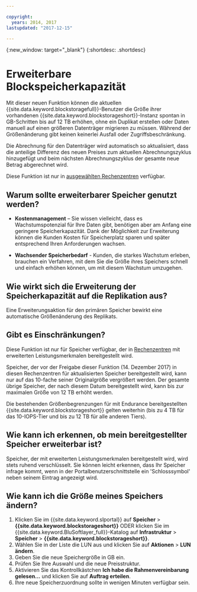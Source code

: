 ```yaml
---

copyright:
  years: 2014, 2017
lastupdated: "2017-12-15"

---
```

{:new_window: target="_blank"}
{:shortdesc: .shortdesc}

# Erweiterbare Blockspeicherkapazität

Mit dieser neuen Funktion können die aktuellen {{site.data.keyword.blockstoragefull}}-Benutzer die Größe ihrer vorhandenen {{site.data.keyword.blockstorageshort}}-Instanz spontan in GB-Schritten bis auf 12 TB erhöhen, ohne ein Duplikat erstellen oder Daten manuell auf einen größeren Datenträger migrieren zu müssen. Während der Größenänderung gibt keinen keinerlei Ausfall oder Zugriffsbeschränkung. 

Die Abrechnung für den Datenträger wird automatisch so aktualisiert, dass die anteilige Differenz des neuen Preises zum aktuellen Abrechnungszyklus hinzugefügt und beim nächsten Abrechnungszyklus der gesamte neue Betrag abgerechnet wird.

Diese Funktion ist nur in [ausgewählten Rechenzentren](new-ibm-block-and-file-storage-location-and-features.html) verfügbar. 

## Warum sollte erweiterbarer Speicher genutzt werden?

- **Kostenmanagement** – Sie wissen vielleicht, dass es Wachstumspotenzial für Ihre Daten gibt, benötigen aber am Anfang eine geringere Speicherkapazität. Dank der Möglichkeit zur Erweiterung können die Kunden Kosten für Speicherplatz sparen und später entsprechend Ihren Anforderungen wachsen.  

- **Wachsender Speicherbedarf** - Kunden, die starkes Wachstum erleben, brauchen ein Verfahren, mit dem Sie die Größe ihres Speichers schnell und einfach erhöhen können, um mit diesem Wachstum umzugehen.

## Wie wirkt sich die Erweiterung der Speicherkapazität auf die Replikation aus?

Eine Erweiterungsaktion für den primären Speicher bewirkt eine automatische Größenänderung des Replikats. 

## Gibt es Einschränkungen?

Diese Funktion ist nur für Speicher verfügbar, der in [Rechenzentren](new-ibm-block-and-file-storage-location-and-features.html) mit erweiterten Leistungsmerkmalen bereitgestellt wird. 

Speicher, der vor der Freigabe dieser Funktion (14. Dezember 2017) in diesen Rechenzentren für aktualisierten Speicher bereitgestellt wird, kann nur auf das 10-fache seiner Originalgröße vergrößert werden. Der gesamte übrige Speicher, der nach diesem Datum bereitgestellt wird, kann bis zur maximalen Größe von 12 TB erhöht werden. 

Die bestehenden Größenbegrenzungen für mit Endurance bereitgestellten {{site.data.keyword.blockstorageshort}} gelten weiterhin (bis zu 4 TB für das 10-IOPS-Tier und bis zu 12 TB für alle anderen Tiers).

## Wie kann ich erkennen, ob mein bereitgestellter Speicher erweiterbar ist?

Speicher, der mit erweiterten Leistungsmerkmalen bereitgestellt wird, wird stets ruhend verschlüsselt. Sie können leicht erkennen, dass Ihr Speicher infrage kommt, wenn in der Portalbenutzerschnittstelle ein 'Schlosssymbol' neben seinem Eintrag angezeigt wird. 

## Wie kann ich die Größe meines Speichers ändern?

1. Klicken Sie im {{site.data.keyword.slportal}} auf **Speicher** > **{{site.data.keyword.blockstorageshort}}** ODER klicken Sie im {{site.data.keyword.BluSoftlayer_full}}-Katalog auf **Infrastruktur** > **Speicher** > **{{site.data.keyword.blockstorageshort}}**.
2. Wählen Sie in der Liste die LUN aus und klicken Sie auf **Aktionen** > **LUN ändern**.
3. Geben Sie die neue Speichergröße in GB ein.
4. Prüfen Sie Ihre Auswahl und die neue Preisstruktur.
5. Aktivieren Sie das Kontrollkästchen **Ich habe die Rahmenvereinbarung gelesen...** und klicken Sie auf **Auftrag erteilen**.
6. Ihre neue Speicherzuordnung sollte in wenigen Minuten verfügbar sein.
  
